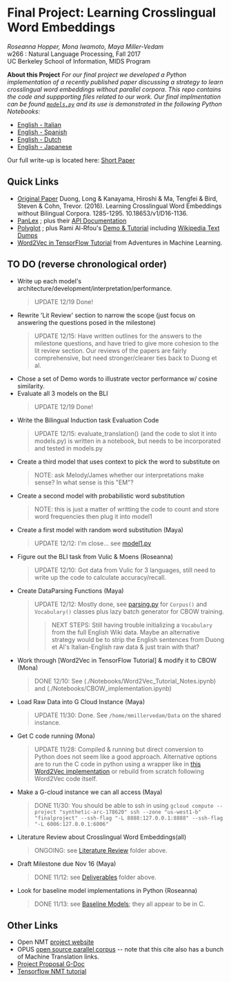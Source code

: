 # Final Project: Learning Crosslingual Word Embeddings
>   
_Roseanna Hopper, Mona Iwamoto, Maya Miller-Vedam_   
w266 : Natural Language Processing, Fall 2017    
UC Berkeley School of Information, MIDS Program  

**About this Project**
_For our final project we developed a Python implementation of a recently published paper discussing a strategy to learn crosslingual word embeddings without parallel corpora. This repo contains the code and suppporting files related to our work. Our final implmentation can be found [`models.py`](./Notebooks/models.py) and its use is demonstrated in the following Python Notebooks:_
* [English - Italian](./English-Italian_embeddings.ipynb)
* [English - Spanish](./English-Spanish_embeddings.ipynb)
* [English - Dutch](./English-Dutch_embeddings.ipynb)
* [English - Japanese](./English-Japonese_embeddings.ipynb)

Our full write-up is located here: [Short Paper](https://github.com/r-hopper/W266-Fall-2017-Final-Project/blob/master/Deliverables/W266%20Fall%202017%20Final%20Project%20-%20Hopper%2C%20Iwamoto%2C%20Miller-Vedam.pdf)

## Quick Links
*  [Original Paper](https://arxiv.org/pdf/1606.09403.pdf) Duong, Long & Kanayama, Hiroshi & Ma, Tengfei & Bird, Steven & Cohn, Trevor. (2016). Learning Crosslingual Word Embeddings without Bilingual Corpora. 1285-1295. 10.18653/v1/D16-1136.
* [PanLex](https://panlex.org/) ; plus their [API Documentation](https://dev.panlex.org/api/)
* [Polyglot](http://polyglot.readthedocs.io/en/latest/modules.html) ; plus Rami Al-Rfou's [Demo & Tutorial](https://sites.google.com/site/rmyeid/projects/polyglot) including [Wikipedia Text Dumps](https://sites.google.com/site/rmyeid/projects/polyglot#TOC-Download-Wikipedia-Text-Dumps)
* [Word2Vec in TensorFlow Tutorial](http://adventuresinmachinelearning.com/word2vec-tutorial-tensorflow/) from Adventures in Machine Learning.

## TO DO (reverse chronological order)
* Write up each model's architecture/development/interpretation/performance.
  > UPDATE 12/19 Done!
* Rewrite 'Lit Review' section to narrow the scope (just focus on answering the questions posed in the milestone)
  > UPDATE 12/15: Have written outlines for the answers to the milestone questions, and have tried to give more cohesion to the lit review section. Our reviews of the papers are fairly comprehensive, but need stronger/clearer ties back to Duong et al.
* Chose a set of Demo words to illustrate vector performance w/ cosine similarity.
* Evaluate all 3 models on the BLI
  > UPDATE 12/19 Done!
* Write the Bilingual Induction task Evaluation Code
  > UPDATE 12/15: evaluate_translation() (and the code to slot it into models.py) is written in a notebook, but needs to be incorporated and tested in models.py
* Create a third model that uses context to pick the word to substitute on
  > NOTE: ask Melody/James whether our interpretations make sense? In what sense is this "EM"?
* Create a second model with probabilistic word substitution
  > NOTE: this is just a matter of writting the code to count and store word frequencies then plug it into model1
* Create a first model with random word substitution (Maya)
  > UPDATE 12/12: I'm close... see [model1.py](./Notebooks/model1.py)
* Figure out the BLI task from Vulic & Moens (Roseanna)
  > UPDATE 12/10: Got data from Vulic for 3 languages, still need to write up the code to calculate accuracy/recall.
* Create DataParsing Functions (Maya)
  > UPDATE 12/12: Mostly done, see [parsing.py](./Notebooks/parsing.py) for `Corpus()` and `Vocabulary()` classes plus lazy batch generator for CBOW training.
  >> NEXT STEPS: Still having trouble initializing a `Vocabulary` from the full English Wiki data. Maybe an alternative strategy would be to strip the English sentences from Duong et Al's Italian-English raw data & just train with that?
* Work through [Word2Vec in TensorFlow Tutorial] & modify it to CBOW (Mona)
  > DONE 12/10: See (./Notebooks/Word2Vec_Tutorial_Notes.ipynb) and (./Notebooks/CBOW_implementation.ipynb)
* Load Raw Data into G Cloud Instance (Maya)
  > UPDATE 11/30: Done. See `/home/mmillervedam/Data` on the shared instance.
* Get C code running (Mona)
  > UPDATE 11/28: Compiled & running but direct conversion to Python does not seem like a good approach. Alternative options are to run the C code in python using a wrapper like in [this Word2Vec implementation](https://github.com/danielfrg/word2vec/blob/master/setup.py) or rebuild from scratch following Word2Vec code itself.
* Make a G-cloud instance we can all access (Maya)
  > DONE 11/30: You should be able to ssh in using `gcloud compute --project "synthetic-arc-178620" ssh --zone "us-west1-b" "finalproject" --ssh-flag "-L 8888:127.0.0.1:8888" --ssh-flag  "-L 6006:127.0.0.1:6006"`
* Literature Review about Crosslingual Word Embeddings(all)
  > ONGOING: see [Literature Review](./LiteratureReview) folder above.
* Draft Milestone due Nov 16 (Maya)
  > DONE 11/12: see [Deliverables](./Deliverables) folder above.
* Look for baseline model implementations in Python (Roseanna)
  > DONE 11/13: see [Baseline Models](./BaselineModels); they all appear to be in C.


## Other Links
* Open NMT [project website](http://opennmt.net/FAQ/#where-can-i-get-training-data-for-translation-from-x-to-x)
* OPUS [open source parallel corpus](http://opus.nlpl.eu) -- note that this cite also has a bunch of Machine Translation links.
* [Project Proposal G-Doc](https://docs.google.com/document/d/1KetDWpYzTtGK18eEqWcLiTbOCSH0ReBHH3oOpfCfLaI/edit)
* [Tensorflow NMT tutorial](https://research.googleblog.com/2017/07/building-your-own-neural-machine.html)

